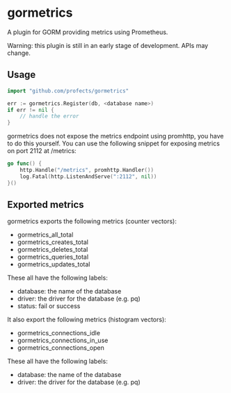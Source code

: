 # gormetrics

A plugin for GORM providing metrics using Prometheus.

Warning: this plugin is still in an early stage of development. APIs may change.

## Usage

```go
import "github.com/profects/gormetrics"

err := gormetrics.Register(db, <database name>)
if err != nil {
	// handle the error
}
```

gormetrics does not expose the metrics endpoint using promhttp, you have to do this yourself.
You can use the following snippet for exposing metrics on port 2112 at /metrics:

```go
go func() {
    http.Handle("/metrics", promhttp.Handler())
    log.Fatal(http.ListenAndServe(":2112", nil))
}()
```

## Exported metrics

gormetrics exports the following metrics (counter vectors):
* gormetrics_all_total
* gormetrics_creates_total
* gormetrics_deletes_total
* gormetrics_queries_total
* gormetrics_updates_total

These all have the following labels:
* database: the name of the database
* driver: the driver for the database (e.g. pq)
* status: fail or success

It also export the following metrics (histogram vectors):
* gormetrics_connections_idle
* gormetrics_connections_in_use
* gormetrics_connections_open

These all have the following labels:
* database: the name of the database
* driver: the driver for the database (e.g. pq)
